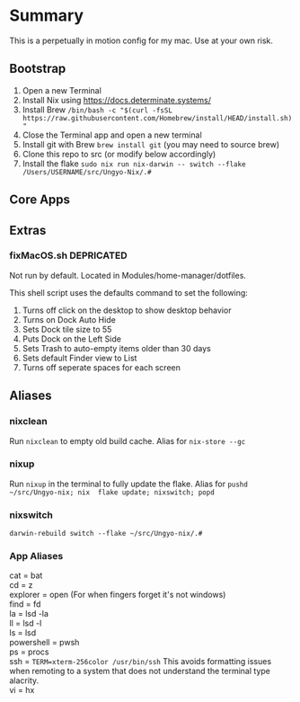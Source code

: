 # Summary

This is a perpetually in motion config for my mac. Use at your own risk.

## Bootstrap

1) Open a new Terminal
2) Install Nix using https://docs.determinate.systems/ 
3) Install Brew ``/bin/bash -c "$(curl -fsSL https://raw.githubusercontent.com/Homebrew/install/HEAD/install.sh)"``
4) Close the Terminal app and open a new terminal
5) Install git with Brew ``brew install git`` (you may need to source brew)
6) Clone this repo to src (or modify below accordingly)
7) Install the flake ``sudo nix run nix-darwin -- switch --flake /Users/USERNAME/src/Ungyo-Nix/.#``

## Core Apps

## Extras
### fixMacOS.sh DEPRICATED
Not run by default. Located in Modules/home-manager/dotfiles.

This shell script uses the defaults command to set the following:
1) Turns off click on the desktop to show desktop behavior
2) Turns on Dock Auto Hide
3) Sets Dock tile size to 55
4) Puts Dock on the Left Side
5) Sets Trash to auto-empty items older than 30 days
6) Sets default Finder view to List
7) Turns off seperate spaces for each screen

## Aliases

### nixclean
Run ``nixclean`` to empty old build cache. Alias for ``nix-store --gc``

### nixup
Run ``nixup`` in the terminal to fully update the flake. Alias for ``pushd ~/src/Ungyo-nix; nix 
flake update; nixswitch; popd``

### nixswitch
``darwin-rebuild switch --flake ~/src/Ungyo-nix/.#``

### App Aliases
cat = bat   
cd = z  
explorer = open (For when fingers forget it's not windows)  
find = fd  
la = lsd -la  
ll = lsd -l  
ls = lsd  
powershell = pwsh  
ps = procs  
ssh = ``TERM=xterm-256color /usr/bin/ssh`` This avoids formatting issues when remoting to a system that does not understand the terminal type alacrity.  
vi = hx  
